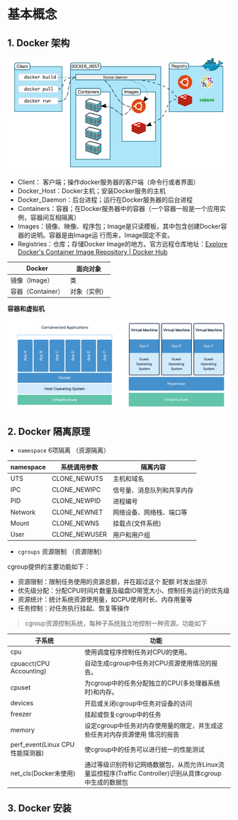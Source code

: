 # 基本概念

## 1. Docker 架构

![image-20240908161726977](01.基本概念.assets/image-20240908161726977.png)

- Client： 客户端；操作docker服务器的客户端（命令行或者界面） 
- Docker_Host：Docker主机；安装Docker服务的主机 
- Docker_Daemon：后台进程；运行在Docker服务器的后台进程 
- Containers：容器；在Docker服务器中的容器（一个容器一般是一个应用实例，容器间互相隔离）
- Images：镜像、映像、程序包；Image是只读模板，其中包含创建Docker容器的说明。容器是由Image运 行而来，Image固定不变。 
- Registries：仓库；存储Docker Image的地方。官方远程仓库地址：[Explore Docker's Container Image Repository | Docker Hub](https://hub.docker.com/search)

| Docker            | 面向对象     |
| ----------------- | ------------ |
| 镜像（Image）     | 类           |
| 容器（Container） | 对象（实例） |

**容器和虚拟机**

![image-20240908162419312](01.基本概念.assets/image-20240908162419312.png)

## 2. Docker 隔离原理

- `namespace` 6项隔离 （资源隔离）

| namespace | 系统调用参数  | 隔离内容                   |
| --------- | ------------- | -------------------------- |
| UTS       | CLONE_NEWUTS  | 主机和域名                 |
| IPC       | CLONE_NEWIPC  | 信号量、消息队列和共享内存 |
| PID       | CLONE_NEWPID  | 进程编号                   |
| Network   | CLONE_NEWNET  | 网络设备、网络栈、端口等   |
| Mount     | CLONE_NEWNS   | 挂载点(文件系统)           |
| User      | CLONE_NEWUSER | 用户和用户组               |

- `cgroups` 资源限制 （资源限制）

cgroup提供的主要功能如下： 

- 资源限制：限制任务使用的资源总额，并在超过这个 配额 时发出提示 
- 优先级分配：分配CPU时间片数量及磁盘IO带宽大小、控制任务运行的优先级 
- 资源统计：统计系统资源使用量，如CPU使用时长、内存用量等 
- 任务控制：对任务执行挂起、恢复等操作

> cgroup资源控制系统，每种子系统独立地控制一种资源。功能如下

| 子系统                          | 功能                                                         |
| ------------------------------- | ------------------------------------------------------------ |
| cpu                             | 使用调度程序控制任务对CPU的使用。                            |
| cpuacct(CPU Accounting)         | 自动生成cgroup中任务对CPU资源使用情况的报告。                |
| cpuset                          | 为cgroup中的任务分配独立的CPU(多处理器系统时)和内存。        |
| devices                         | 开启或关闭cgroup中任务对设备的访问                           |
| freezer                         | 挂起或恢复cgroup中的任务                                     |
| memory                          | 设定cgroup中任务对内存使用量的限定，并生成这些任务对内存资源使用 情况的报告 |
| perf_event(Linux CPU性能探测器) | 使cgroup中的任务可以进行统一的性能测试                       |
| net_cls(Docker未使用)           | 通过等级识别符标记网络数据包，从而允许Linux流量监控程序(Traffic Controller)识别从具体cgroup中生成的数据包 |

## 3. Docker 安装

